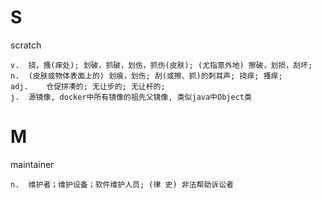 # S

scratch

```
v.	挠，搔(痒处); 划破，抓破，划伤，抓伤(皮肤); (尤指意外地) 擦破，划损，刮坏;
n.	(皮肤或物体表面上的) 划痕，划伤; 刮(或擦、抓)的刺耳声; 挠痒; 搔痒;
adj.	仓促拼凑的; 无让步的; 无让杆的;
j.  源镜像, docker中所有镜像的祖先父镜像, 类似java中Object类
```

# M

maintainer

```
n.	维护者；维护设备；软件维护人员; (律 史) 非法帮助诉讼者
```

